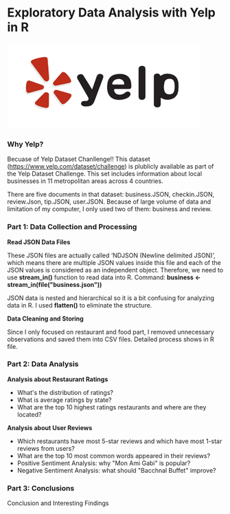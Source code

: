 # Exploratory Data Analysis with Yelp in R
<img src="yelp.png" width="450" height="200">

### Why Yelp?

Becuase of Yelp Dataset Chanllenge!! This dataset (https://www.yelp.com/dataset/challenge) is plublicly available as part of the Yelp Dataset Challenge. This set includes information about local businesses in 11 metropolitan areas across 4 countries. 

There are five documents in that dataset: business.JSON, checkin.JSON, review.Json, tip.JSON, user.JSON. Because of large volume of data and limitation of my computer, I only used two of them: business and review.


### Part 1: Data Collection and Processing

**Read JSON Data Files**

These JSON files are actually called ‘NDJSON (Newline delimited JSON)’, which means there are multiple JSON values inside this file and each of the JSON values is considered as an independent object. Therefore, we need to use **stream_in()** function to read data into R.
Command: **business <- stream_in(file("business.json"))**

JSON data is nested and hierarchical so it is a bit confusing for analyzing data in R. I used **flatten()** to eliminate the structure.

**Data Cleaning and Storing**

Since I only focused on restaurant and food part, I removed unnecessary observations and saved them into CSV files. Detailed process shows in R file.


### Part 2: Data Analysis

**Analysis about Restaurant Ratings**

* What's the distribution of ratings?
* What is average ratings by state?
* What are the top 10 highest ratings restaurants and where are they located?

**Analysis about User Reviews**

* Which restaurants have most 5-star reviews and which have most 1-star reviews from users?
* What are the top 10 most common words appeared in their reviews?
* Positive Sentiment Analysis: why "Mon Ami Gabi" is popular?
* Negative Sentiment Analysis: what should "Bacchnal Buffet" improve?


### Part 3: Conclusions
Conclusion and Interesting Findings

